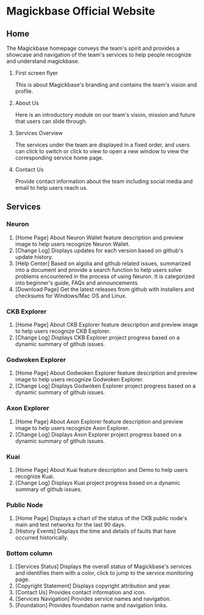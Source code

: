 # Magickbase Official Website



## Home

The Magickbase homepage conveys the team's spirit and provides a showcase and navigation of the team's services to help people recognize and understand magickbase.

1. First screen flyer

    This is about Magickbase's branding and contains the team's vision and profile.
2. About Us

    Here is an introductory module on our team's vision, mission and future that users can slide through.

3. Services Overview

   The services under the team are displayed in a fixed order, and users can click to switch or click to view to open a new window to view the corresponding service home page.
4. Contact Us

    Provide contact information about the team including social media and email to help users reach us.

## Services

### Neuron
1. [Home Page] About Neuron Wallet feature description and preview image to help users recognize Neuron Wallet.
2. [Change Log] Displays updates for each version based on github's update history.
3. [Help Center] Based on algolia and github related issues, summarized into a document and provide a search function to help users solve problems encountered in the process of using Neuron. It is categorized into beginner's guide, FAQs and announcements.
4. [Download Page] Get the latest releases from github with installers and checksums for Windows/Mac OS and Linux.

### CKB Explorer
1. [Home Page] About CKB Explorer feature description and preview image to help users recognize CKB Explorer.
2. [Change Log] Displays CKB Explorer project progress based on a dynamic summary of github issues.

### Godwoken Explorer
1. [Home Page] About Godwoken Explorer feature description and preview image to help users recognize Godwoken Explorer.
2. [Change Log] Displays Godwoken Explorer project progress based on a dynamic summary of github issues.
   
### Axon Explorer
1. [Home Page] About Axon Explorer feature description and preview image to help users recognize Axon Explorer.
2. [Change Log] Displays Axon Explorer project progress based on a dynamic summary of github issues.
   
### Kuai
1. [Home Page] About Kuai feature description and Demo to help users recognize Kuai.
2. [Change Log] Displays Kuai project progress based on a dynamic summary of github issues.



### Public Node
1. [Home Page] Displays a chart of the status of the CKB public node's main and test networks for the last 90 days.
2. [History Events] Displays the time and details of faults that have occurred historically.


### Bottom column
1. [Services Status] Displays the overall status of Magickbase's services and identifies them with a color, click to jump to the service monitoring page.
2. [Copyright Statement] Displays copyright attribution and year.
3. [Contact Us] Provides contact information and icon.
4. [Services Navigation] Provides service names and navigation.
5. [Foundation] Provides foundation name and navigation links.


 
